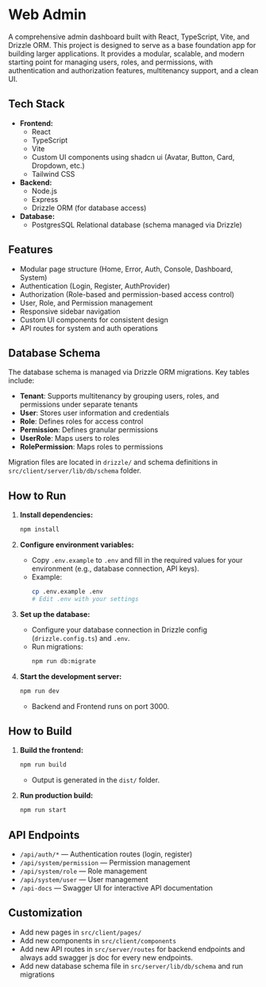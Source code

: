 
# Web Admin

A comprehensive admin dashboard built with React, TypeScript, Vite, and Drizzle ORM. This project is designed to serve as a base foundation app for building larger applications. It provides a modular, scalable, and modern starting point for managing users, roles, and permissions, with authentication and authorization features, multitenancy support, and a clean UI.

## Tech Stack

- **Frontend:**
  - React
  - TypeScript
  - Vite
  - Custom UI components using shadcn ui (Avatar, Button, Card, Dropdown, etc.)
  - Tailwind CSS
- **Backend:**
  - Node.js
  - Express
  - Drizzle ORM (for database access)
- **Database:**
  - PostgresSQL Relational database (schema managed via Drizzle)

## Features

- Modular page structure (Home, Error, Auth, Console, Dashboard, System)
- Authentication (Login, Register, AuthProvider)
- Authorization (Role-based and permission-based access control)
- User, Role, and Permission management
- Responsive sidebar navigation
- Custom UI components for consistent design
- API routes for system and auth operations

## Database Schema

The database schema is managed via Drizzle ORM migrations. Key tables include:

- **Tenant**: Supports multitenancy by grouping users, roles, and permissions under separate tenants
- **User**: Stores user information and credentials
- **Role**: Defines roles for access control
- **Permission**: Defines granular permissions
- **UserRole**: Maps users to roles
- **RolePermission**: Maps roles to permissions

Migration files are located in `drizzle/` and schema definitions in `src/client/server/lib/db/schema` folder.

## How to Run

1. **Install dependencies:**
   ```bash
   npm install
   ```

2. **Configure environment variables:**
   - Copy `.env.example` to `.env` and fill in the required values for your environment (e.g., database connection, API keys).
   - Example:
     ```bash
     cp .env.example .env
     # Edit .env with your settings
     ```

3. **Set up the database:**
   - Configure your database connection in Drizzle config (`drizzle.config.ts`) and `.env`.
   - Run migrations:
     ```bash
     npm run db:migrate
     ```

3. **Start the development server:**
   ```bash
   npm run dev
   ```
   - Backend and Frontend runs on port 3000.

## How to Build

1. **Build the frontend:**
   ```bash
   npm run build
   ```
   - Output is generated in the `dist/` folder.

2. **Run production build:**
   ```bash
   npm run start
   ```

## API Endpoints

- `/api/auth/*` — Authentication routes (login, register)
- `/api/system/permission` — Permission management
- `/api/system/role` — Role management
- `/api/system/user` — User management
- `/api-docs` — Swagger UI for interactive API documentation

## Customization

- Add new pages in `src/client/pages/`
- Add new components in `src/client/components`
- Add new API routes in `src/server/routes` for backend endpoints and always add swagger js doc for every new endpoints.
- Add new database schema file in `src/server/lib/db/schema` and run migrations

